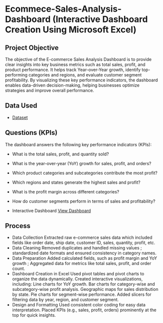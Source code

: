 # Ecommece-Sales-Analysis-Dashboard (Interactive Dashboard Creation Using Microsoft Excel)
## Project Objective
The objective of the E-commerce Sales Analysis Dashboard is to provide clear insights into key business metrics such as total sales, profit, and product performance. It helps track Year-over-Year growth, identify top-performing categories and regions, and evaluate customer segment profitability. By visualizing these key performance indicators, the dashboard enables data-driven decision-making, helping businesses optimize strategies and improve overall performance.
## Data Used
- <a href="https://github.com/Sehrish-25/ecommerce-sales-analysis-dashboard/blob/main/Ecommerce%20Sales%20Analysis.xlsx">Dataset</a>
## Questions (KPIs)
The dashboard answers the following key performance indicators (KPIs):
- What is the total sales, profit, and quantity sold?
- What is the year-over-year (YoY) growth for sales, profit, and orders?
- Which product categories and subcategories contribute the most profit?
- Which regions and states generate the highest sales and profit?
- What is the profit margin across different categories?
- How do customer segments perform in terms of sales and profitability?

- Interactive Dashboard <a href="https://github.com/Sehrish-25/ecommerce-sales-analysis-dashboard/blob/main/ecommerce%20sales%20dashboard.png">View Dashboard</a>
## Process
- Data Collection
Extracted raw e-commerce sales data which included fields like order date, ship date,	customer ID, sales, quantity, profit, etc.
- Data Cleaning
Removed duplicates and handled missing values ; standardized date formats and ensured consistency in category names.
- Data Preparation
Added calculated fields, such as profit margin and YoY growth ; Aggregated data for metrics like total sales, profit, and order count.
- Dashboard Creation in Excel
Used pivot tables and pivot charts to organize the data dynamically.
Created interactive visualizations, including:
Line charts for YoY growth.
Bar charts for category-wise and subcategory-wise profit analysis.
Geographic maps for sales distribution by state.
Pie charts for segment-wise performance.
Added slicers for filtering data by year, region, and customer segment.
- Design and Formatting
Used consistent color coding for easy data interpretation.
Placed KPIs (e.g., sales, profit, orders) prominently at the top for quick insights.
